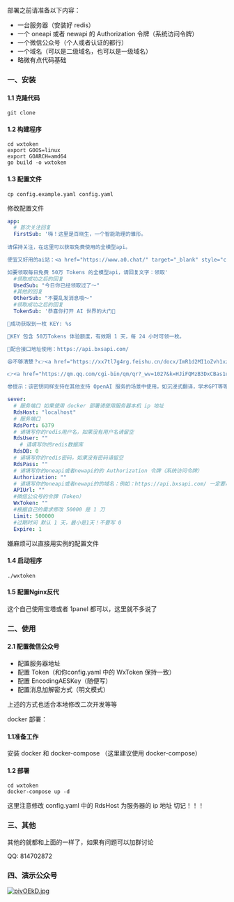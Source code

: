 部署之前请准备以下内容：
- 一台服务器（安装好 redis）
- 一个 oneapi 或者 newapi 的 Authorization 令牌（系统访问令牌）
- 一个微信公众号（个人或者认证的都行）
- 一个域名（可以是二级域名，也可以是一级域名）
- 略微有点代码基础

### 一、安装
#### 1.1 克隆代码
```shell
git clone 
```
#### 1.2 构建程序
```shell
cd wxtoken
export GOOS=linux                                                             
export GOARCH=amd64
go build -o wxtoken
```
#### 1.3 配置文件
```shell
cp config.example.yaml config.yaml
```
修改配置文件
```yaml
app:
  # 首次关注回复
  FirstSub: '嗨！这里是百晓生，一个智能助理的雏形。
  
请保持关注，在这里可以获取免费使用的全模型api。

便宜又好用的ai站：<a href="https://www.a0.chat/" target="_blank" style="color: red;">www.a0.chat</a>

如要领取每日免费 50万 Tokens 的全模型api，请回复文字：领取'
  #领取成功之后的回复
  UsedSub: "今日你已经领取过了～"
  #其他的回复
  OtherSub: "不要乱发消息哦～"
  #领取成功之后的回复
  TokenSub: '恭喜你打开 AI 世界的大门🎉

🎁成功获取到一枚 KEY: %s

🔑KEY 包含 50万Tokens 体验额度，有效期 1 天，每 24 小时可领一枚。

🚗配合接口地址使用：https://api.bxsapi.com/

😆不够清楚？👉<a href="https://xx7tl7g4rg.feishu.cn/docx/ImR1d2MI1oZvh1xz5DxcekWsnid/" target="_blank" style="color: red;">查看使用教程</a>

👉<a href="https://qm.qq.com/cgi-bin/qm/qr?_wv=1027&k=HJiFQMzB3DxCBas1uDTijpn0bs2Firn1&authKey=OB%2FCNRfKzzanEeue7EXGKosOsGrLosae4AeGP1mHqDhYwz4voBaIhCnCBiXfUklb&noverify=0&group_code=814702872/" target="_blank" style="color: red;">加群了解更多</a>

😎提示：该密钥同样支持在其他支持 OpenAI 服务的场景中使用，如沉浸式翻译，学术GPT等等，到期或用完将无法使用，作为免费服务本站不提供任何技术支持，敬请理解。'

sever:
  # 服务端口 如果使用 docker 部署请使用服务器本机 ip 地址
  RdsHost: "localhost"
  # 服务端口
  RdsPort: 6379
  # 请填写你的redis用户名，如果没有用户名请留空
  RdsUser: ""
    # 请填写你的redis数据库
  RdsDB: 0
  # 请填写你的redis密码，如果没有密码请留空
  RdsPass: ""
  # 请填写你的oneapi或者newapi的的 Authorization 令牌（系统访问令牌）
  Authorization: ""
  # 请填写你的oneapi或者newapi的的域名：例如：https://api.bxsapi.com/ 一定要以 / 结尾
  APIUrl: ""
  #微信公众号的令牌（Token）
  WxToken: ""
  #根据自己的需求修改 50000 是 1 刀
  Limit: 500000
  #过期时间 默认 1 天，最小是1天！不要写 0
  Expire: 1
```
嫌麻烦可以直接用实例的配置文件

#### 1.4 启动程序
```shell
./wxtoken
```
#### 1.5 配置Nginx反代
 这个自己使用宝塔或者 1panel 都可以，这里就不多说了
 
### 二、使用
#### 2.1 配置微信公众号
- 配置服务器地址
- 配置 Token（和你config.yaml 中的 WxToken 保持一致）
- 配置 EncodingAESKey（随便写）
- 配置消息加解密方式（明文模式）

上述的方式也适合本地修改二次开发等等

docker 部署：
#### 1.1准备工作
安装 docker 和 docker-compose （这里建议使用 docker-compose）
#### 1.2 部署
```shell
cd wxtoken
docker-compose up -d
```
这里注意修改 config.yaml 中的 RdsHost 为服务器的 ip 地址
切记！！！

### 三、其他
其他的就都和上面的一样了，如果有问题可以加群讨论

QQ: 814702872

### 四、演示公众号
[![pivOEkD.jpg](https://s11.ax1x.com/2024/01/04/pivOEkD.jpg)](https://imgse.com/i/pivOEkD)


